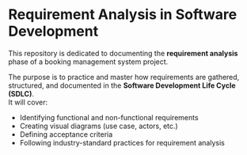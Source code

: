 # Requirement Analysis in Software Development

This repository is dedicated to documenting the **requirement analysis** phase of a booking management system project.  

The purpose is to practice and master how requirements are gathered, structured, and documented in the **Software Development Life Cycle (SDLC)**.  
It will cover:  
- Identifying functional and non-functional requirements  
- Creating visual diagrams (use case, actors, etc.)  
- Defining acceptance criteria  
- Following industry-standard practices for requirement analysis